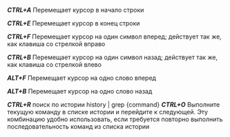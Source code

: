 ***CTRL+A*** Перемещает курсор в начало строки

***CTRL+E*** Перемещает курсор в конец строки

***CTRL+F*** Перемещает курсор на один символ вперед; действует так же, как клавиша со стрелкой вправо

***CTRL+B*** Перемещает курсор на один символ назад; действует так же, как клавиша со стрелкой влево

***ALT+F*** Перемещает курсор на одно слово вперед

***ALT+B*** Перемещает курсор на одно слово назад

***CTRL+R*** поиск по истории history | grep {command}
***CTRL+O*** Выполните текущую команду в списке истории и перейдите к следующей.
              Эту комбинацию удобно использовать, если требуется повторно выполнить
                   последовательность команд из списка истории
